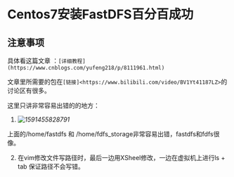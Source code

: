 # Centos7安装FastDFS百分百成功

## 注意事项

具体看这篇文章 ：`[详细教程](https://www.cnblogs.com/yufeng218/p/8111961.html)`

文章里所需要的包在`[链接]<https://www.bilibili.com/video/BV1Yt41187LZ>`的讨论区有很多。

这里只讲非常容易出错的的地方：

1.  *![1591455828791](C:\Users\qq285\AppData\Roaming\Typora\typora-user-images\1591455828791.png)*

上面的/home/fastdfs  和 /home/fdfs_storage非常容易出错，fastdfs和fdfs很像。

2. 在vim修改文件写路径时，最后一边用XSheel修改，一边在虚拟机上进行ls + tab 保证路径不会写错。

   





